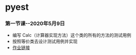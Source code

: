 # pyest
### 第一节课--2020年5月9日
* 编写 Calc（计算器实现方法）这个类的所有的方法的测试用例
* 按照等价类去设计测试用例并实现
* [作业链接](https://home.testing-studio.com/t/topic/1931)